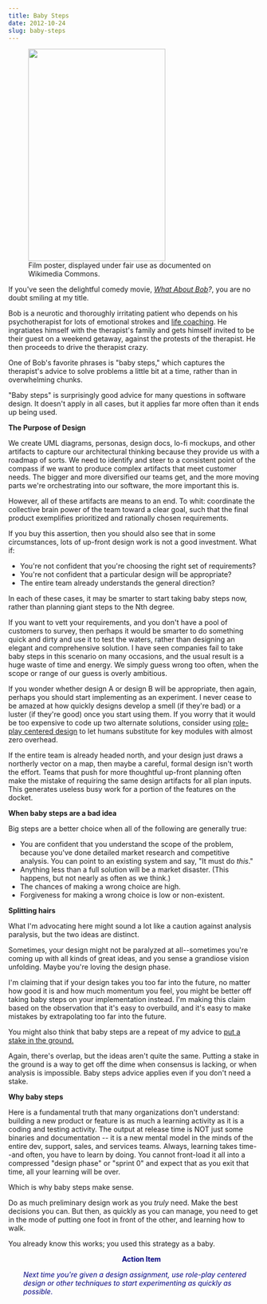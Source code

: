 ```yaml
---
title: Baby Steps
date: 2012-10-24
slug: baby-steps
---
```


<figure><img class="zemanta-img-inserted zemanta-img-configured " alt="" src="http://upload.wikimedia.org/wikipedia/en/8/84/What_About_Bob_film.jpg" width="275" height="425" /><figcaption>Film poster, displayed under fair use as documented on Wikimedia Commons.</figcaption></figure>

If you've seen the delightful comedy movie, <em><a class="zem_slink" title="What About Bob?" href="http://www.rottentomatoes.com/m/what_about_bob" target="_blank" rel="rottentomatoes">What About Bob</a>?</em>, you are no doubt smiling at my title.

Bob is a neurotic and thoroughly irritating patient who depends on his psychotherapist for lots of emotional strokes and <a class="zem_slink" title="Coaching" href="http://en.wikipedia.org/wiki/Coaching" target="_blank" rel="wikipedia">life coaching</a>. He ingratiates himself with the therapist's family and gets himself invited to be their guest on a weekend getaway, against the protests of the therapist. He then proceeds to drive the therapist crazy.

One of Bob's favorite phrases is "baby steps," which captures the therapist's advice to solve problems a little bit at a time, rather than in overwhelming chunks.

"Baby steps" is surprisingly good advice for many questions in software design. It doesn't apply in all cases, but it applies far more often than it ends up being used.

<strong>The Purpose of Design</strong>

We create UML diagrams, personas, design docs, lo-fi mockups, and other artifacts to capture our architectural thinking because they provide us with a roadmap of sorts. We need to identify and steer to a consistent point of the compass if we want to produce complex artifacts that meet customer needs. The bigger and more diversified our teams get, and the more moving parts we're orchestrating into our software, the more important this is.

However, all of these artifacts are means to an end. To whit:<!--more--> coordinate the collective brain power of the team toward a clear goal, such that the final product exemplifies prioritized and rationally chosen requirements.

If you buy this assertion, then you should also see that in some circumstances, lots of up-front design work is not a good investment. What if:
<ul>
	<li>You're not confident that you're choosing the right set of requirements?</li>
	<li>You're not confident that a particular design will be appropriate?</li>
	<li>The entire team already understands the general direction?</li>
</ul>
In each of these cases, it may be smarter to start taking baby steps now, rather than planning giant steps to the Nth degree.

If you want to vett your requirements, and you don't have a pool of customers to survey, then perhaps it would be smarter to do something quick and dirty and use it to test the waters, rather than designing an elegant and comprehensive solution. I have seen companies fail to take baby steps in this scenario on many occasions, and the usual result is a huge waste of time and energy. We simply guess wrong too often, when the scope or range of our guess is overly ambitious.

If you wonder whether design A or design B will be appropriate, then again, perhaps you should start implementing as an experiment. I never cease to be amazed at how quickly designs develop a smell (if they're bad) or a luster (if they're good) once you start using them. If you worry that it would be too expensive to code up two alternate solutions, consider using <a title="Role-Play Centered Design" href="role-play-centered-design.md">role-play centered design</a> to let humans substitute for key modules with almost zero overhead.

If the entire team is already headed north, and your design just draws a northerly vector on a map, then maybe a careful, formal design isn't worth the effort. Teams that push for more thoughtful up-front planning often make the mistake of requiring the same design artifacts for all plan inputs. This generates useless busy work for a portion of the features on the docket.

<strong>When baby steps are a bad idea</strong>

Big steps are a better choice when all of the following are generally true:
<ul>
	<li>You are confident that you understand the scope of the problem, because you've done detailed market research and competitive analysis. You can point to an existing system and say, "It must do <em>this</em>."</li>
	<li>Anything less than a full solution will be a market disaster. (This happens, but not nearly as often as we think.)</li>
	<li>The chances of making a wrong choice are high.</li>
	<li>Forgiveness for making a wrong choice is low or non-existent.</li>
</ul>
<strong>Splitting hairs</strong>

What I'm advocating here might sound a lot like a caution against analysis paralysis, but the two ideas are distinct.

Sometimes, your design might not be paralyzed at all--sometimes you're coming up with all kinds of great ideas, and you sense a grandiose vision unfolding. Maybe you're loving the design phase.

I'm claiming that if your design takes you too far into the future, no matter how good it is and how much momentum you feel, you might be better off taking baby steps on your implementation instead. I'm making this claim based on the observation that it's easy to overbuild, and it's easy to make mistakes by extrapolating too far into the future.

You might also think that baby steps are a repeat of my advice to <a title="Don Kleinschnitz: Put a stake in the ground." href="don-kleinschnitz-stake.md">put a stake in the ground.</a>

Again, there's overlap, but the ideas aren't quite the same. Putting a stake in the ground is a way to get off the dime when consensus is lacking, or when analysis is impossible. Baby steps advice applies even if you don't need a stake.

<strong>Why baby steps</strong>

Here is a fundamental truth that many organizations don't understand: building a new product or feature is as much a learning activity as it is a coding and testing activity. The output at release time is NOT just some binaries and documentation -- it is a new mental model in the minds of the entire dev, support, sales, and services teams. Always, learning takes time--and often, you have to learn by doing. You cannot front-load it all into a compressed "design phase" or "sprint 0" and expect that as you exit that time, all your learning will be over.

Which is why baby steps make sense.

Do as much preliminary design work as you <em>truly</em> need. Make the best decisions you can. But then, as quickly as you can manage, you need to get in the mode of putting one foot in front of the other, and learning how to walk.

You already know this works; you used this strategy as a baby.
<p style="padding-left:30px;text-align:center;"><strong><span style="color:#000080;">Action Item</span></strong></p>
<p style="padding-left:30px;"><span style="color:#000080;"><em>Next time you're given a design assignment, use role-play centered design or other techniques to start experimenting as quickly as possible.</em></span></p>

